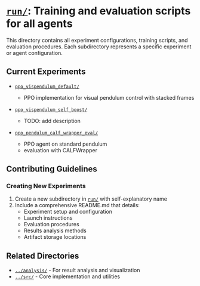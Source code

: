 # [`run/`](./): Training and evaluation scripts for all agents

This directory contains all experiment configurations, training scripts, and evaluation procedures. Each subdirectory represents a specific experiment or agent configuration.


## Current Experiments

- [`ppo_vispendulum_default/`](./ppo_vispendulum_default)
  - PPO implementation for visual pendulum control with stacked frames
  
- [`ppo_vispendulum_self_boost/`](./ppo_vispendulum_self_boost)
  - TODO: add description

- [`ppo_pendulum_calf_wrapper_eval/`](./ppo_pendulum_calf_wrapper_eval)
  - PPO agent on standard pendulum
  - evaluation with CALFWrapper

## Contributing Guidelines
### Creating New Experiments
1. Create a new subdirectory in [`run/`](./) with self-explanatory name
2. Include a comprehensive README.md that details:
   - Experiment setup and configuration
   - Launch instructions
   - Evaluation procedures
   - Results analysis methods
   - Artifact storage locations


## Related Directories

- [`../analysis/`](../analysis) - For result analysis and visualization
- [`../src/`](../src) - Core implementation and utilities